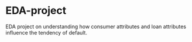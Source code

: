# EDA-project
EDA project on understanding how consumer attributes and loan attributes influence the tendency of default.
